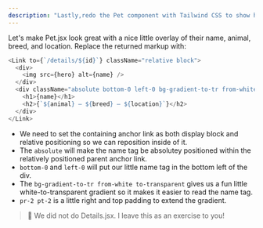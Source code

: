 ```yaml
---
description: "Lastly,redo the Pet component with Tailwind CSS to show how you can do easy reposition of elements."
---
```


Let's make Pet.jsx look great with a nice little overlay of their name, animal, breed, and location. Replace the returned markup with:

```javascript
<Link to={`/details/${id}`} className="relative block">
  <div>
    <img src={hero} alt={name} />
  </div>
  <div className="absolute bottom-0 left-0 bg-gradient-to-tr from-white to-transparent pr-2 pt-2">
    <h1>{name}</h1>
    <h2>{`${animal} — ${breed} — ${location}`}</h2>
  </div>
</Link>
```

- We need to set the containing anchor link as both display block and relative positioning so we can reposition inside of it.
- The `absolute` will make the name tag be absolutey positioned within the relatively positioned parent anchor link.
- `bottom-0` and `left-0` will put our little name tag in the bottom left of the div.
- The `bg-gradient-to-tr from-white to-transparent` gives us a fun little white-to-transparent gradient so it makes it easier to read the name tag.
- `pr-2 pt-2` is a little right and top padding to extend the gradient.

> 🚨 We did not do Details.jsx. I leave this as an exercise to you!

